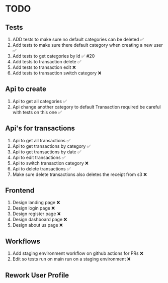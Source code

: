 # TODO

## Tests

1. ADD tests to make sure no default categories can be deleted ✅
2. Add tests to make sure there default category when creating a new user ✅
3. Add tests to get categories by id ✅ #20
4. Add tests to transaction delete ✅
5. Add tests to transaction edit ❌
6. Add tests to transaction switch category ❌

## Api to create

1. Api to get all categories ✅
2. Api change another category to default Transaction required be careful with tests on this one ✅

## Api's for transactions

1. Api to get all transactions ✅
2. Api to get transactions by category ✅
3. Api to get transactions by date ✅
4. Api to edit transactions ✅
5. Api to switch transaction category ❌
6. Api to delete transactions ✅
7. Make sure delete transactions also deletes the receipt from s3 ❌

## Frontend

1. Design landing page ❌
2. Design login page ❌
3. Design register page ❌
4. Design dashboard page ❌
5. Design about us page ❌

## Workflows

1. Add staging environment workflow on github actions for PRs ❌
2. Edit so tests run on main run on a staging environment ❌

## Rework User Profile
